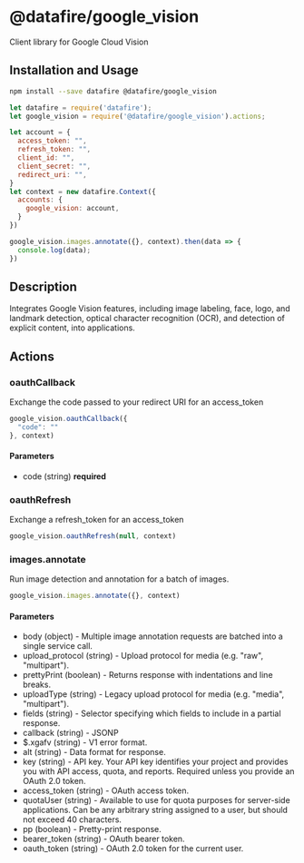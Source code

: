 # @datafire/google_vision

Client library for Google Cloud Vision

## Installation and Usage
```bash
npm install --save datafire @datafire/google_vision
```

```js
let datafire = require('datafire');
let google_vision = require('@datafire/google_vision').actions;

let account = {
  access_token: "",
  refresh_token: "",
  client_id: "",
  client_secret: "",
  redirect_uri: "",
}
let context = new datafire.Context({
  accounts: {
    google_vision: account,
  }
})

google_vision.images.annotate({}, context).then(data => {
  console.log(data);
})
```

## Description
Integrates Google Vision features, including image labeling, face, logo, and landmark detection, optical character recognition (OCR), and detection of explicit content, into applications.

## Actions
### oauthCallback
Exchange the code passed to your redirect URI for an access_token


```js
google_vision.oauthCallback({
  "code": ""
}, context)
```

#### Parameters
* code (string) **required**

### oauthRefresh
Exchange a refresh_token for an access_token


```js
google_vision.oauthRefresh(null, context)
```


### images.annotate
Run image detection and annotation for a batch of images.


```js
google_vision.images.annotate({}, context)
```

#### Parameters
* body (object) - Multiple image annotation requests are batched into a single service call.
* upload_protocol (string) - Upload protocol for media (e.g. "raw", "multipart").
* prettyPrint (boolean) - Returns response with indentations and line breaks.
* uploadType (string) - Legacy upload protocol for media (e.g. "media", "multipart").
* fields (string) - Selector specifying which fields to include in a partial response.
* callback (string) - JSONP
* $.xgafv (string) - V1 error format.
* alt (string) - Data format for response.
* key (string) - API key. Your API key identifies your project and provides you with API access, quota, and reports. Required unless you provide an OAuth 2.0 token.
* access_token (string) - OAuth access token.
* quotaUser (string) - Available to use for quota purposes for server-side applications. Can be any arbitrary string assigned to a user, but should not exceed 40 characters.
* pp (boolean) - Pretty-print response.
* bearer_token (string) - OAuth bearer token.
* oauth_token (string) - OAuth 2.0 token for the current user.


